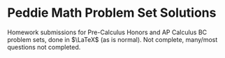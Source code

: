 # Peddie Math Problem Set Solutions

Homework submissions for Pre-Calculus Honors and AP Calculus BC problem sets, done in $\LaTeX$ (as is normal). Not complete, many/most questions not completed.

